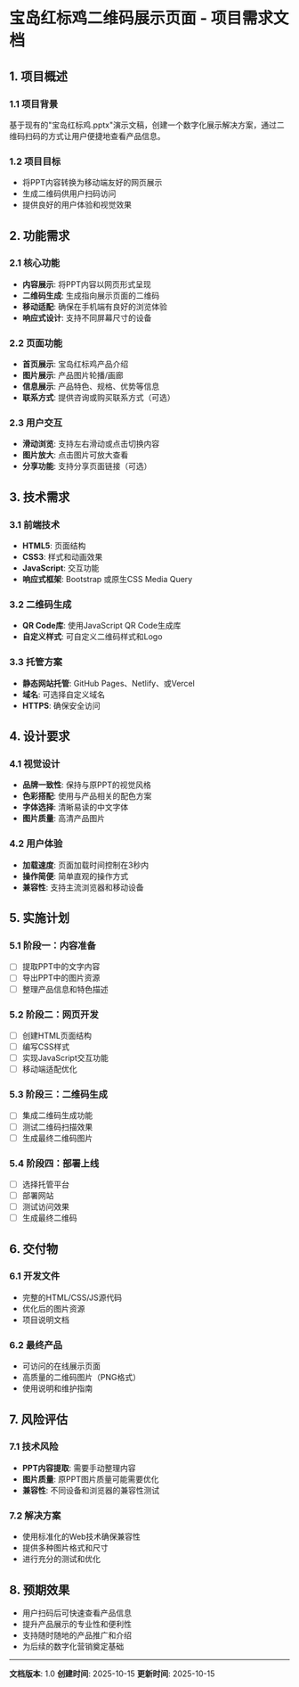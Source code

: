 # 宝岛红标鸡二维码展示页面 - 项目需求文档

## 1. 项目概述

### 1.1 项目背景
基于现有的"宝岛红标鸡.pptx"演示文稿，创建一个数字化展示解决方案，通过二维码扫码的方式让用户便捷地查看产品信息。

### 1.2 项目目标
- 将PPT内容转换为移动端友好的网页展示
- 生成二维码供用户扫码访问
- 提供良好的用户体验和视觉效果

## 2. 功能需求

### 2.1 核心功能
- **内容展示**: 将PPT内容以网页形式呈现
- **二维码生成**: 生成指向展示页面的二维码
- **移动适配**: 确保在手机端有良好的浏览体验
- **响应式设计**: 支持不同屏幕尺寸的设备

### 2.2 页面功能
- **首页展示**: 宝岛红标鸡产品介绍
- **图片展示**: 产品图片轮播/画廊
- **信息展示**: 产品特色、规格、优势等信息
- **联系方式**: 提供咨询或购买联系方式（可选）

### 2.3 用户交互
- **滑动浏览**: 支持左右滑动或点击切换内容
- **图片放大**: 点击图片可放大查看
- **分享功能**: 支持分享页面链接（可选）

## 3. 技术需求

### 3.1 前端技术
- **HTML5**: 页面结构
- **CSS3**: 样式和动画效果
- **JavaScript**: 交互功能
- **响应式框架**: Bootstrap 或原生CSS Media Query

### 3.2 二维码生成
- **QR Code库**: 使用JavaScript QR Code生成库
- **自定义样式**: 可自定义二维码样式和Logo

### 3.3 托管方案
- **静态网站托管**: GitHub Pages、Netlify、或Vercel
- **域名**: 可选择自定义域名
- **HTTPS**: 确保安全访问

## 4. 设计要求

### 4.1 视觉设计
- **品牌一致性**: 保持与原PPT的视觉风格
- **色彩搭配**: 使用与产品相关的配色方案
- **字体选择**: 清晰易读的中文字体
- **图片质量**: 高清产品图片

### 4.2 用户体验
- **加载速度**: 页面加载时间控制在3秒内
- **操作简便**: 简单直观的操作方式
- **兼容性**: 支持主流浏览器和移动设备

## 5. 实施计划

### 5.1 阶段一：内容准备
- [ ] 提取PPT中的文字内容
- [ ] 导出PPT中的图片资源
- [ ] 整理产品信息和特色描述

### 5.2 阶段二：网页开发
- [ ] 创建HTML页面结构
- [ ] 编写CSS样式
- [ ] 实现JavaScript交互功能
- [ ] 移动端适配优化

### 5.3 阶段三：二维码生成
- [ ] 集成二维码生成功能
- [ ] 测试二维码扫描效果
- [ ] 生成最终二维码图片

### 5.4 阶段四：部署上线
- [ ] 选择托管平台
- [ ] 部署网站
- [ ] 测试访问效果
- [ ] 生成最终二维码

## 6. 交付物

### 6.1 开发文件
- 完整的HTML/CSS/JS源代码
- 优化后的图片资源
- 项目说明文档

### 6.2 最终产品
- 可访问的在线展示页面
- 高质量的二维码图片（PNG格式）
- 使用说明和维护指南

## 7. 风险评估

### 7.1 技术风险
- **PPT内容提取**: 需要手动整理内容
- **图片质量**: 原PPT图片质量可能需要优化
- **兼容性**: 不同设备和浏览器的兼容性测试

### 7.2 解决方案
- 使用标准化的Web技术确保兼容性
- 提供多种图片格式和尺寸
- 进行充分的测试和优化

## 8. 预期效果

- 用户扫码后可快速查看产品信息
- 提升产品展示的专业性和便利性
- 支持随时随地的产品推广和介绍
- 为后续的数字化营销奠定基础

---

**文档版本**: 1.0
**创建时间**: 2025-10-15
**更新时间**: 2025-10-15